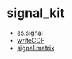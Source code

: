 ﻿# signal_kit



+ [as.signal](signal_kit/as.signal.1) 
+ [writeCDF](signal_kit/writeCDF.1) 
+ [signal.matrix](signal_kit/signal.matrix.1) 
